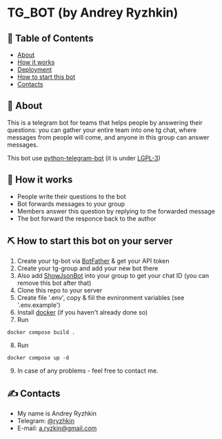# TG_BOT (by Andrey Ryzhkin)

## 📝 Table of Contents

- [About](#about)
- [How it works](#howitworks)
- [Deployment](#deployment)
- [How to start this bot](#howtostart)
- [Contacts](#contacts)

## 🧐 About <a name = "about"></a>
This is a telegram bot for teams that helps people by answering their questions: you can gather your entire team into one tg chat, where messages from people will come, and anyone in this group can answer messages.

This bot use [python-telegram-bot](https://github.com/python-telegram-bot/python-telegram-bot) (it is under [LGPL-3](https://www.gnu.org/licenses/lgpl-3.0.html))

## 🎈 How it works <a name = "howitworks"></a>
- People write their questions to the bot
- Bot forwards messages to your group
- Members answer this question by replying to the forwarded message
- The bot forward the responce back to the author

## ⛏️ How to start this bot on your server  <a name = "howtostart"></a>
1. Create your tg-bot via [BotFather](https://t.me/BotFather) & get your API token
2. Create your tg-group and add your new bot there
3. Also add [ShowJsonBot](https://t.me/ShowJsonBot) into your group to get your chat ID (you can remove this bot after that)
4. Clone this repo to your server
4. Create file '.env', copy & fiil the evnironment variables (see '.env.example')
5. Install [docker](https://docs.docker.com/engine/install/ubuntu/) (if you haven't already done so) 
6. Run
```
docker compose build .
```
8. Run
```
docker compose up -d
```
9. In case of any problems - feel free to contact me.

## ✍️ Contacts <a name = "contacts"></a>
- My name is Andrey Ryzhkin
- Telegram: [@ryzhkin](https://t.me/ryzhkin)
- E-mail: a.ryzkin@gmail.com
